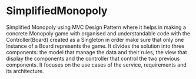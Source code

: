 # SimplifiedMonopoly
Simplified Monopoly using MVC Design Pattern where it helps in making a concrete Monopoly game with organised and understandable code 
with the Controller(Board) created as a Singleton in order make sure that only one Instance of a Board represents the game.
It divides the solution into three components: the model that 
manage the data and their rules, the view that display the components and the controller that control the
two previous components. It focuses on the use cases of the service,
requirements and its architecture.
